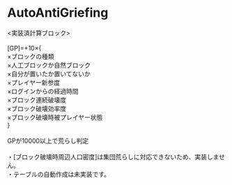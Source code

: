 # AutoAntiGriefing
<p><実装済計算ブロック><br>
<br>
[GP]=+10×{<br>
×ブロックの種類<br>
×人工ブロックか自然ブロック　　<br>
×自分が置いたか置いてないか　　<br>
×プレイヤー新参度　　<br>
×ログインからの経過時間<br>
×ブロック連続破壊度<br>
×ブロック破壊効率度<br>
×ブロック破壊時被プレイヤー状態<br>
}<br>
<br>
GPが10000以上で荒らし判定<br>
<br>
・[ブロック破壊時周辺人口密度]は集団荒らしに対応できないため、実装しません。<br>
・テーブルの自動作成は未実装です。<br>
</p>
